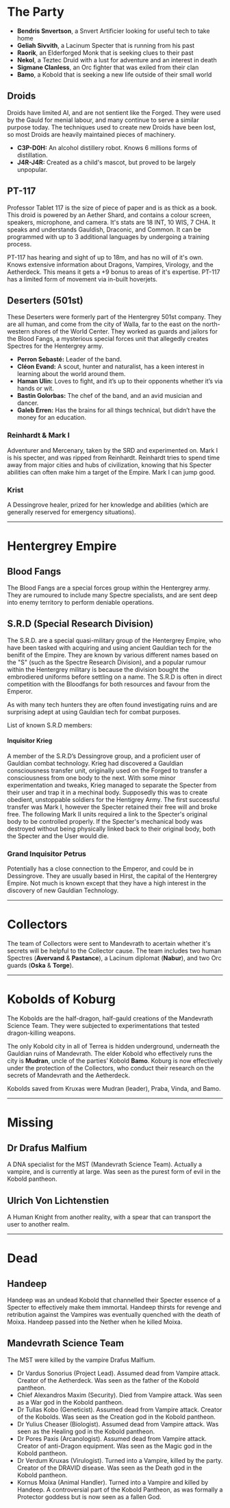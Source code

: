 # The Party

- **Bendris Snvertson**, a Snvert Artificier looking for useful tech to take home
- **Geliah Sivvith**, a Lacinum Specter that is running from his past
- **Raorik**, an Elderforged Monk that is seeking clues to their past
- **Nekol**, a Teztec Druid with a lust for adventure and an interest in death
- **Sigmane Clanless**, an Orc fighter that was exiled from their clan
- **Bamo**, a Kobold that is seeking a new life outside of their small world

## Droids

Droids have limited AI, and are not sentient like the Forged. They were used by the Gauld for menial labour, and many continue to serve a similar purpose today. The techniques used to create new Droids have been lost, so most Droids are heavily maintained pieces of machinery.

- **C3P-D0H:** An alcohol distillery robot. Knows 6 millions forms of distillation.
- **J4R-J4R:** Created as a child's mascot, but proved to be largely unpopular.

## PT-117

Professor Tablet 117 is the size of piece of paper and is as thick as a book. This droid is powered by an Aether Shard, and contains a colour screen, speakers, microphone, and camera. It's stats are 18 INT, 10 WIS, 7 CHA. It speaks and understands Gauldish, Draconic, and Common. It can be programmed with up to 3 additional languages by undergoing a training process.

PT-117 has hearing and sight of up to 18m, and has no will of it's own. Knows extensive information about Dragons, Vampires, Virology, and the Aetherdeck. This means it gets a +9 bonus to areas of it's expertise. PT-117 has a limited form of movement via in-built hoverjets.

## Deserters (501st)

These Deserters were formerly part of the Hentergrey 501st company. They are all human, and come from the city of Walla, far to the east on the north-western shores of the World Center. They worked as guards and jailors for the Blood Fangs, a mysterious special forces unit that allegedly creates Spectres for the Hentergrey army.

- **Perron Sebasté:** Leader of the band.
- **Cléon Evand:** A scout, hunter and naturalist, has a keen interest in learning about the world around them.
- **Haman Ulin:** Loves to fight, and it’s up to their opponents whether it’s via hands or wit.
- **Bastin Golorbas:** The chef of the band, and an avid musician and dancer.
- **Galeb Erren:** Has the brains for all things technical, but didn’t have the money for an education.

### Reinhardt & Mark I

Adventurer and Mercenary, taken by the SRD and experimented on. Mark I is his specter, and was ripped from Reinhardt. Reinhardt tries to spend time away from major cities and hubs of civilization, knowing that his Specter abilities can often make him a target of the Empire. Mark I can jump good.

### Krist 

A Dessingrove healer, prized for her knowledge and abilities (which are generally reserved for emergency situations).

---

# Hentergrey Empire

## Blood Fangs

The Blood Fangs are a special forces group within the Hentergrey army. They are rumoured to include many Spectre specialists, and are sent deep into enemy territory to perform deniable operations.

## S.R.D (Special Research Division)

The S.R.D. are a special quasi-military group of the Hentergrey Empire, who have been tasked with acquiring and using ancient Gauldian tech for the benifit of the Empire. They are known by various different names based on the "S" (such as the Spectre Research Division), and a popular rumour within the Hentergrey military is because the division bought the embrodiered uniforms before settling on a name. The S.R.D is often in direct competition with the Bloodfangs for both resources and favour from the Emperor.

As with many tech hunters they are often found investigating ruins and are surprising adept at using Gauldian tech for combat purposes.

List of known S.R.D members:

#### Inquisitor Krieg

A member of the S.R.D’s Dessingrove group, and a proficient user of Gauldian combat technology. Krieg had discovered a Gauldian consciousness transfer unit, originally used on the Forged to transfer a consciousness from one body to the next. With some minor experimentation and tweaks, Krieg managed to separate the Specter from their user and trap it in a mechinal body. Supposedly this was to create obedient, unstoppable soldiers for the Hentigrey Army. The first successful transfer was Mark I, however the Specter retained their free will and broke free. The following Mark II units required a link to the Specter's original body to be controlled properly. If the Specter's mechanical body was destroyed without being physically linked back to their original body, both the Specter and the User would die.

### Grand Inquisitor Petrus

Potentially has a close connection to the Emperor, and could be in Dessingrove. They are usually based in Hirst, the capital of the Hentergrey Empire. Not much is known except that they have a high interest in the discovery of new Gauldian Technology.

---

# Collectors

The team of Collectors were sent to Mandevrath to acertain whether it's secrets will be helpful to the Collector cause. The team includes two human Spectres (**Avervand** & **Pastance**), a Lacinum diplomat (**Nabur**), and two Orc guards (**Oska** & **Torge**).

---

# Kobolds of Koburg

The Kobolds are the half-dragon, half-gauld creations of the Mandevrath Science Team. They were subjected to experimentations that tested dragon-killing weapons.

The only Kobold city in all of Terrea is hidden underground, underneath the Gauldian ruins of Mandevrath. The elder Kobold who effectively runs the city is **Mudran**, uncle of the parties’ Kobold **Bamo**. Koburg is now effectively under the protection of the Collectors, who conduct their research on the secrets of Mandevrath and the Aetherdeck.

Kobolds saved from Kruxas were Mudran (leader), Praba, Vinda, and Bamo.

---

# Missing

## Dr Drafus Malfium 

A DNA specialist for the MST (Mandevrath Science Team). Actually a vampire, and is currently at large. Was seen as the purest form of evil in the Kobold pantheon.

## Ulrich Von Lichtenstien

A Human Knight from another reality, with a spear that can transport the user to another realm.

---

# Dead

## Handeep

Handeep was an undead Kobold that channelled their Specter essence of a Specter to effectively make them immortal. Handeep thirsts for revenge and retribution against the Vampires was eventually quenched with the death of Moixa. Handeep passed into the Nether when he killed Moixa.

## Mandevrath Science Team

The MST were killed by the vampire Drafus Malfium.

- Dr Vardus Sonorius (Project Lead). Assumed dead from Vampire attack. Creator of the Aetherdeck. Was seen as the father of the Kobold pantheon.
- Chief Alexandros Maxim (Security). Died from Vampire attack. Was seen as a War god in the Kobold pantheon.
- Dr Tullas Kobo (Geneticist). Assumed dead from Vampire attack. Creator of the Kobolds. Was seen as the Creation god in the Kobold pantheon.
- Dr Yulius Cheaser (Biologist). Assumed dead from Vampire attack. Was seen as the Healing god in the Kobold pantheon.
- Dr Pores Paxis (Arcanologist). Assumed dead from Vampire attack. Creator of anti-Dragon equipment. Was seen as the Magic god in the Kobold pantheon.
- Dr Verdum Kruxas (Virulogist). Turned into a Vampire, killed by the party. Creator of the DRAVID disease. Was seen as the Death god in the Kobold pantheon.
- Kornus Moixa (Animal Handler). Turned into a Vampire and killed by Handeep. A controversial part of the Kobold Pantheon, as was formally a Protector goddess but is now seen as a fallen God.